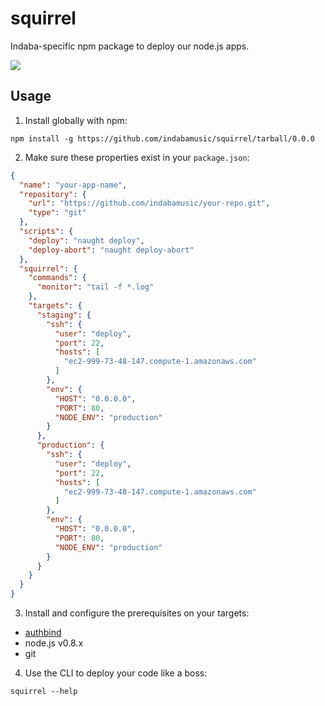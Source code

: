 # squirrel

Indaba-specific npm package to deploy our node.js apps.

![](http://static.fjcdn.com/pictures/epic_c3c08f_738620.jpg)

## Usage

1. Install globally with npm:

  ```
  npm install -g https://github.com/indabamusic/squirrel/tarball/0.0.0
  ```

2. Make sure these properties exist in your `package.json`:

  ```json
  {
    "name": "your-app-name",
    "repository": {
      "url": "https://github.com/indabamusic/your-repo.git",
      "type": "git"
    },
    "scripts": {
      "deploy": "naught deploy",
      "deploy-abort": "naught deploy-abort"
    },
    "squirrel": {
      "commands": {
        "monitor": "tail -f *.log"
      },
      "targets": {
        "staging": {
          "ssh": {
            "user": "deploy",
            "port": 22,
            "hosts": [
              "ec2-999-73-48-147.compute-1.amazonaws.com"
            ]
          },
          "env": {
            "HOST": "0.0.0.0",
            "PORT": 80,
            "NODE_ENV": "production"
          }
        },
        "production": {
          "ssh": {
            "user": "deploy",
            "port": 22,
            "hosts": [
              "ec2-999-73-48-147.compute-1.amazonaws.com"
            ]
          },
          "env": {
            "HOST": "0.0.0.0",
            "PORT": 80,
            "NODE_ENV": "production"
          }
        }
      }
    }
  }
  ```

3. Install and configure the prerequisites on your targets:

  * [authbind](http://www.debian-administration.org/articles/386)
  * node.js v0.8.x
  * git

4. Use the CLI to deploy your code like a boss:

  ```
  squirrel --help
  ```

